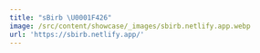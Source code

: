 ```yaml
---
title: "sBirb \U0001F426"
image: /src/content/showcase/_images/sbirb.netlify.app.webp
url: 'https://sbirb.netlify.app/'
---
```


